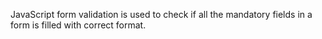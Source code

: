 JavaScript form validation is used to check if all the mandatory fields in a form is filled with correct format.
